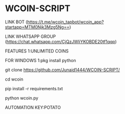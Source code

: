# WCOIN-SCRIPT

LINK BOT (https://t.me/wcoin_tapbot/wcoin_app?startapp=MTM0Njk3Mzg5Ng==)


LINK WHATSAPP GROUP (https://chat.whatsapp.com/CjQzJWliYKOBDE20tf1qqp)

FEATURES
1:UNLIMITED COINS

FOR WINDOWS
1:pkg install python

git clone https://github.com/Junaid1444/WCOIN-SCRIPT/

cd wcoin

pip install -r requirements.txt

python wcoin.py


AUTOMATION KEY:POTATO
